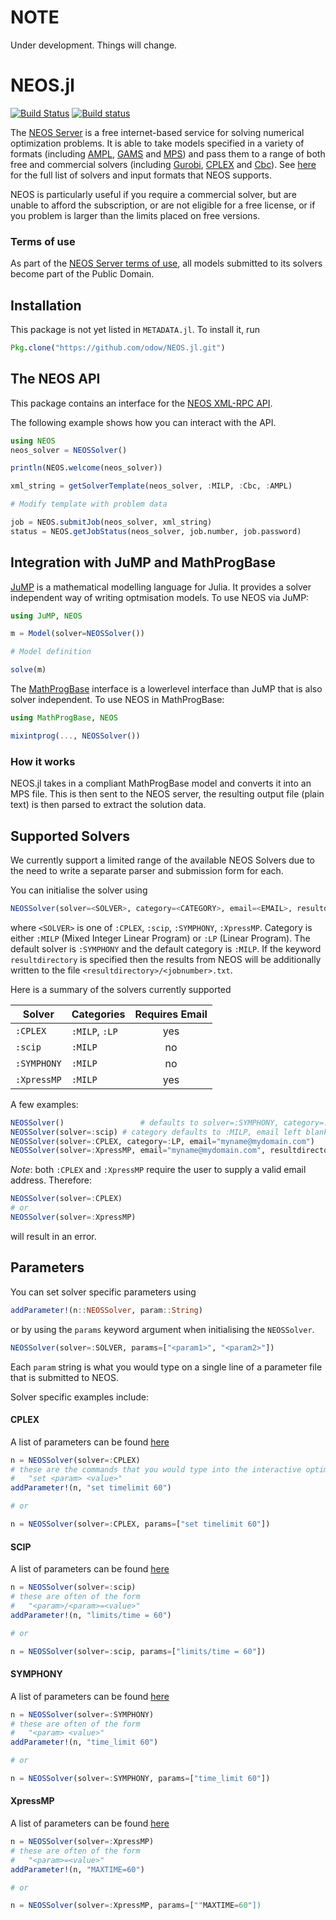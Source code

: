 # NOTE

Under development. Things will change.





# NEOS.jl
[![Build Status](https://travis-ci.org/odow/NEOS.jl.svg?branch=master)](https://travis-ci.org/odow/NEOS.jl)
[![Build status](https://ci.appveyor.com/api/projects/status/u54uaoskgjd87gxb/branch/master?svg=true)](https://ci.appveyor.com/project/odow/neos-jl/branch/master)

The [NEOS Server](http://www.neos-server.org/neos) is a free internet-based service for solving numerical optimization problems. It is able to take models specified in a variety of formats (including [AMPL](http://ampl.com/), [GAMS](http://www.gams.com/) and [MPS](https://en.wikipedia.org/wiki/MPS_%28format%29)) and pass them to a range of both free and commercial solvers (including [Gurobi](http://www.gurobi.com/), [CPLEX](http://www-03.ibm.com/software/products/en/ibmilogcpleoptistud/) and [Cbc](https://projects.coin-or.org/Cbc)). See [here](http://www.neos-server.org/neos/solvers/index.html) for the full list of solvers and input formats that NEOS supports.

NEOS is particularly useful if you require a commercial solver, but are unable to afford the subscription, or are not eligible for a free license, or if you problem is larger than the limits placed on free versions. 

### Terms of use
As part of the [NEOS Server terms of use](http://www.neos-server.org/neos/termofuse.html), all models submitted to its solvers become part of the Public Domain.

## Installation
This package is not yet listed in `METADATA.jl`. To install it, run 

```julia
Pkg.clone("https://github.com/odow/NEOS.jl.git")
```

## The NEOS API
This package contains an interface for the [NEOS XML-RPC API](http://www.neos-server.org/neos/NEOS-API.html).

The following example shows how you can interact with the API.

```julia
using NEOS
neos_solver = NEOSSolver()

println(NEOS.welcome(neos_solver))

xml_string = getSolverTemplate(neos_solver, :MILP, :Cbc, :AMPL)

# Modify template with problem data

job = NEOS.submitJob(neos_solver, xml_string)
status = NEOS.getJobStatus(neos_solver, job.number, job.password)
```

## Integration with JuMP and MathProgBase
[JuMP](https://github.com/JuliaOpt/JuMP.jl) is a mathematical modelling language for Julia. It provides a solver independent way of writing optmisation models. To use NEOS via JuMP:

```julia
using JuMP, NEOS

m = Model(solver=NEOSSolver())

# Model definition

solve(m)
```

 The [MathProgBase](https://github.com/JuliaOpt/MathProgBase.jl) interface is a lowerlevel interface than JuMP that is also solver independent. To use NEOS in MathProgBase:

```julia
using MathProgBase, NEOS

mixintprog(..., NEOSSolver())

```

### How it works

NEOS.jl takes in a compliant MathProgBase model and converts it into an MPS file. This is then sent to the NEOS server, the resulting output file (plain text) is then parsed to extract the solution data.


## Supported Solvers
We currently support a limited range of the available NEOS Solvers due to the need to write a separate parser and submission form for each.

You can initialise the solver using 

```julia
NEOSSolver(solver=<SOLVER>, category=<CATEGORY>, email=<EMAIL>, resultdirectory=<"path/to/directory">)
```
where `<SOLVER>` is one of `:CPLEX`, `:scip`, `:SYMPHONY`, `:XpressMP`. Category is either `:MILP` (Mixed Integer Linear Program) or `:LP` (Linear Program). The default solver is `:SYMPHONY` and the default category is `:MILP`. If the keyword `resultdirectory` is specified then the results from NEOS will be additionally written to the file `<resultdirectory>/<jobnumber>.txt`.

Here is a summary of the solvers currently supported

| Solver    | Categories | Requires Email |
| ----------|:----------| :--------------:|
| `:CPLEX`    | `:MILP`, `:LP` |  yes|
| `:scip`     | `:MILP`      |  no|
| `:SYMPHONY` | `:MILP`      |  no|
| `:XpressMP` | `:MILP`      |  yes|

A few examples:
```julia
NEOSSolver()                 # defaults to solver=:SYMPHONY, category=:MILP, email left blank
NEOSSolver(solver=:scip) # category defaults to :MILP, email left blank
NEOSSolver(solver=:CPLEX, category=:LP, email="myname@mydomain.com")
NEOSSolver(solver=:XpressMP, email="myname@mydomain.com", resultdirectory="~/NEOS/")
```

*Note*: both `:CPLEX` and `:XpressMP` require the user to supply a valid email address. Therefore:
```julia
NEOSSolver(solver=:CPLEX)
# or
NEOSSolver(solver=:XpressMP)
```
will result in an error.

## Parameters

You can set solver specific parameters using

```julia
addParameter!(n::NEOSSolver, param::String)
```

or by using the `params` keyword argument when initialising the `NEOSSolver`.

```julia
NEOSSolver(solver=:SOLVER, params=["<param1>", "<param2>"])
```

Each `param` string is what you would type on a single line of a parameter file that is submitted to NEOS.

Solver specific examples include:

#### CPLEX
A list of parameters can be found [here](http://www-01.ibm.com/support/knowledgecenter/SSSA5P_12.6.1/ilog.odms.cplex.help/CPLEX/InteractiveOptimizer/topics/commands.html)
```julia
n = NEOSSolver(solver=:CPLEX)
# these are the commands that you would type into the interactive optimiser
# 	"set <param> <value>"
addParameter!(n, "set timelimit 60")

# or 

n = NEOSSolver(solver=:CPLEX, params=["set timelimit 60"])
```

#### SCIP
A list of parameters can be found [here](http://plato.asu.edu/milp/scip.sets)
```julia
n = NEOSSolver(solver=:scip)
# these are often of the form
# 	"<param>/<param>=<value>"
addParameter!(n, "limits/time = 60")

# or 

n = NEOSSolver(solver=:scip, params=["limits/time = 60"])
```

#### SYMPHONY
A list of parameters can be found [here](http://www.coin-or.org/SYMPHONY/man-5.6/node273.html#params)
```julia
n = NEOSSolver(solver=:SYMPHONY)
# these are often of the form
# 	"<param> <value>"
addParameter!(n, "time_limit 60")

# or 

n = NEOSSolver(solver=:SYMPHONY, params=["time_limit 60"])
```

#### XpressMP
A list of parameters can be found [here](http://tomopt.com/docs/xpress/tomlab_xpress008.php)
```julia
n = NEOSSolver(solver=:XpressMP)
# these are often of the form
# 	"<param>=<value>"
addParameter!(n, "MAXTIME=60")

# or 

n = NEOSSolver(solver=:XpressMP, params=[""MAXTIME=60"])
```
